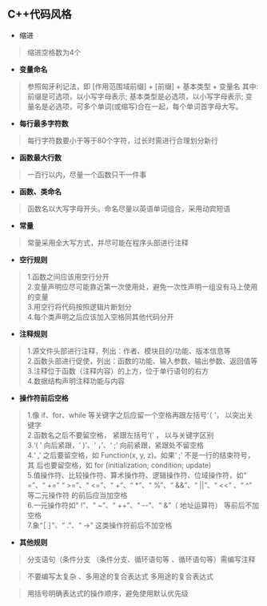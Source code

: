 ## C++代码风格

* 缩进

>缩进空格数为4个

* **变量命名**

>参照匈牙利记法，即
[作用范围域前缀] + [前缀] + 基本类型 + 变量名
其中:
前缀是可选项，以小写字母表示;
基本类型是必选项，以小写字母表示;
变量名是必选项，可多个单词(或缩写)合在一起，每个单词首字母大写。

* **每行最多字符数**

>每行字符数要小于等于80个字符，过长时需进行合理划分新行

* **函数最大行数**

>一百行以内，尽量一个函数只干一件事

* **函数、类命名**

>函数名以大写字母开头。命名尽量以英语单词组合，采用动宾短语

* **常量**

>常量采用全大写方式，并尽可能在程序头部进行注释

* **空行规则**

>1.函数之间应该用空行分开<br />
2.变量声明应尽可能靠近第一次使用处，避免一次性声明一组没有马上使用的变量<br />
3.用空行将代码按照逻辑片断划分<br />
4.每个类声明之后应该加入空格同其他代码分开<br />

* **注释规则**

>1.源文件头部进行注释，列出：作者、模块目的/功能、版本信息等<br />
2.函数头部进行促使，列出：函数的功能、输入参数、输出参数、返回值等<br />
3.注释位于函数（注释内容）的上方，位于单行语句的右方<br />
4.数据结构声明注释功能与内容

* **操作符前后空格**

>1.像 if、for、while 等关键字之后应留一个空格再跟左括号‘（ ’， 以突出关键字<br /> 
2.函数名之后不要留空格， 紧跟左括号’(’ ， 以与关键字区别<br /> 
3.‘( ’ 向后紧跟，‘ )’、‘ ，’、‘ ;’ 向前紧跟，紧跟处不留空格<br /> 
4.‘ ,’ 之后要留空格，如 Function(x, y, z)。如果‘ ;’ 不是一行的结束符号，其
后也要留空格，如 for (initialization; condition; update)<br /> 
5.值操作符、比较操作符、算术操作符、逻辑操作符、位域操作符，如“ =”、“ +=” 
“ >=”、“ <=”、“ +”、“ *”、“ %”、“ &&”、“ ||”、“ <<” 、“ ^” 等二元操作符 
的前后应当加空格<br /> 
6.一元操作符如“ !”、“ ~”、“ ++”、“ --”、“ &”（ 地址运算符） 等前后不加 
空格<br /> 
7.象“［ ］”、“ .”、“ ->” 这类操作符前后不加空格<br />

* **其他规则**

>分支语句（条件分支 （条件分支、循环语句等 、循环语句等）需编写注释<br />

>不要编写太复杂 、多用途的复合表达式 多用途的复合表达式<br />

>用括号明确表达式的操作顺序，避免使用默认优先级 <br />




